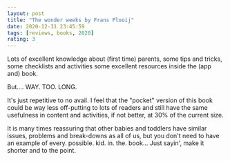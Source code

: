 ```yaml
---
layout: post
title: "The wonder weeks by Frans Plooij"
date: 2020-12-31 23:45:59
tags: [reviews, books, 2020]
rating: 3
---
```


Lots of excellent knowledge about (first time) parents, some tips and tricks, some checklists and activities some excellent resources inside the (app and) book.

But.... WAY. TOO. LONG. 

It's just repetitive to no avail. I feel that the "pocket" version of this book could be way less off-putting to lots of readers and still have the same usefulness in content and activities, if not better, at 30% of the current size.

It is many times reassuring that other babies and toddlers have similar issues, problems and break-downs as all of us, but you don't need to have an example of every. possible. kid. in. the. book... Just sayin', make it shorter and to the point.